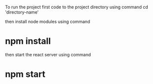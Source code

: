 To run the project first code to the project directory using command cd 'directory-name'

then install node modules using command

# npm install 

then start the react server using command

# npm start
